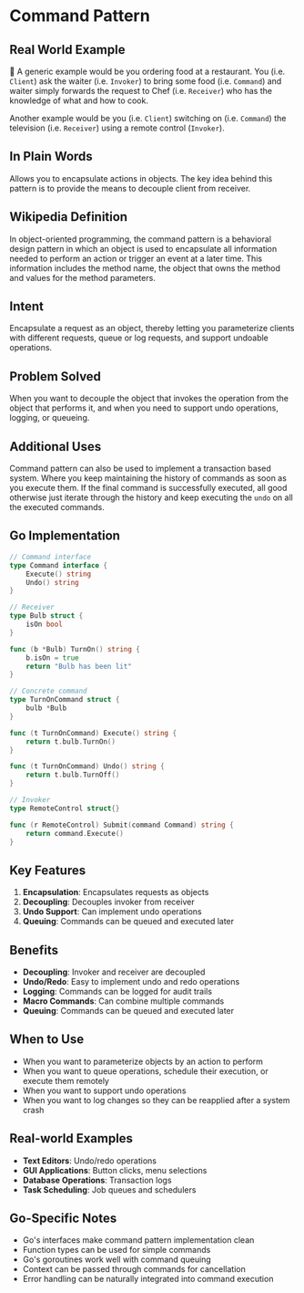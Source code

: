 # Command Pattern

## Real World Example
👮 A generic example would be you ordering food at a restaurant. You (i.e. `Client`) ask the waiter (i.e. `Invoker`) to bring some food (i.e. `Command`) and waiter simply forwards the request to Chef (i.e. `Receiver`) who has the knowledge of what and how to cook.

Another example would be you (i.e. `Client`) switching on (i.e. `Command`) the television (i.e. `Receiver`) using a remote control (`Invoker`).

## In Plain Words
Allows you to encapsulate actions in objects. The key idea behind this pattern is to provide the means to decouple client from receiver.

## Wikipedia Definition
In object-oriented programming, the command pattern is a behavioral design pattern in which an object is used to encapsulate all information needed to perform an action or trigger an event at a later time. This information includes the method name, the object that owns the method and values for the method parameters.

## Intent
Encapsulate a request as an object, thereby letting you parameterize clients with different requests, queue or log requests, and support undoable operations.

## Problem Solved
When you want to decouple the object that invokes the operation from the object that performs it, and when you need to support undo operations, logging, or queueing.

## Additional Uses
Command pattern can also be used to implement a transaction based system. Where you keep maintaining the history of commands as soon as you execute them. If the final command is successfully executed, all good otherwise just iterate through the history and keep executing the `undo` on all the executed commands.

## Go Implementation

```go
// Command interface
type Command interface {
    Execute() string
    Undo() string
}

// Receiver
type Bulb struct {
    isOn bool
}

func (b *Bulb) TurnOn() string {
    b.isOn = true
    return "Bulb has been lit"
}

// Concrete command
type TurnOnCommand struct {
    bulb *Bulb
}

func (t TurnOnCommand) Execute() string {
    return t.bulb.TurnOn()
}

func (t TurnOnCommand) Undo() string {
    return t.bulb.TurnOff()
}

// Invoker
type RemoteControl struct{}

func (r RemoteControl) Submit(command Command) string {
    return command.Execute()
}
```

## Key Features

1. **Encapsulation**: Encapsulates requests as objects
2. **Decoupling**: Decouples invoker from receiver
3. **Undo Support**: Can implement undo operations
4. **Queuing**: Commands can be queued and executed later

## Benefits

- **Decoupling**: Invoker and receiver are decoupled
- **Undo/Redo**: Easy to implement undo and redo operations
- **Logging**: Commands can be logged for audit trails
- **Macro Commands**: Can combine multiple commands
- **Queuing**: Commands can be queued and executed later

## When to Use

- When you want to parameterize objects by an action to perform
- When you want to queue operations, schedule their execution, or execute them remotely
- When you want to support undo operations
- When you want to log changes so they can be reapplied after a system crash

## Real-world Examples

- **Text Editors**: Undo/redo operations
- **GUI Applications**: Button clicks, menu selections
- **Database Operations**: Transaction logs
- **Task Scheduling**: Job queues and schedulers

## Go-Specific Notes

- Go's interfaces make command pattern implementation clean
- Function types can be used for simple commands
- Go's goroutines work well with command queuing
- Context can be passed through commands for cancellation
- Error handling can be naturally integrated into command execution
